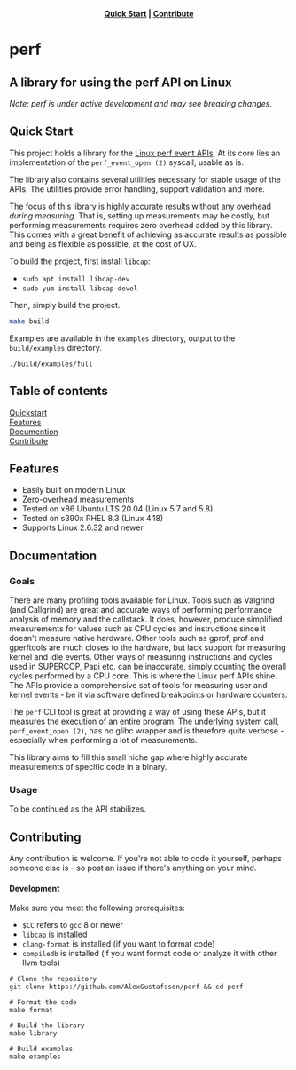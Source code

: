 <p align="center">
  <strong><a href="#quickstart">Quick Start</a> | <a href="#contribute">Contribute</a> </strong>
</p>

# perf
## A library for using the perf API on Linux

_Note: perf is under active development and may see breaking changes._

<a id="quickstart"></a>
## Quick Start

This project holds a library for the [Linux perf event APIs](https://perf.wiki.kernel.org/index.php/Main_Page). At its core lies an implementation of the `perf_event_open (2)` syscall, usable as is.

The library also contains several utilities necessary for stable usage of the APIs. The utilities provide error handling, support validation and more.

The focus of this library is highly accurate results without any overhead _during measuring_. That is, setting up measurements may be costly, but performing measurements requires zero overhead added by this library. This comes with a great benefit of achieving as accurate results as possible and being as flexible as possible, at the cost of UX.

To build the project, first install `libcap`:

* `sudo apt install libcap-dev`
* `sudo yum install libcap-devel`

Then, simply build the project.

```sh
make build
```

Examples are available in the `examples` directory, output to the `build/examples` directory.

```
./build/examples/full
```

## Table of contents

[Quickstart](#quickstart)<br/>
[Features](#features)<br />
[Documention](#documentation)<br />
[Contribute](#contribute)

## Features

* Easily built on modern Linux
* Zero-overhead measurements
* Tested on x86 Ubuntu LTS 20.04 (Linux 5.7 and 5.8)
* Tested on s390x RHEL 8.3 (Linux 4.18)
* Supports Linux 2.6.32 and newer

<a id="documentation"></a>
## Documentation

### Goals

There are many profiling tools available for Linux. Tools such as Valgrind (and Callgrind) are great and accurate ways of performing performance analysis of memory and the callstack. It does, however, produce simplified measurements for values such as CPU cycles and instructions since it doesn't measure native hardware. Other tools such as gprof, prof and gperftools are much closes to the hardware, but lack support for measuring kernel and idle events. Other ways of measuring instructions and cycles used in SUPERCOP, Papi etc. can be inaccurate, simply counting the overall cycles performed by a CPU core. This is where the Linux perf APIs shine. The APIs provide a comprehensive set of tools for measuring user and kernel events - be it via software defined breakpoints or hardware counters.

The `perf` CLI tool is great at providing a way of using these APIs, but it measures the execution of an entire program. The underlying system call, `perf_event_open (2)`, has no glibc wrapper and is therefore quite verbose - especially when performing a lot of measurements.

This library aims to fill this small niche gap where highly accurate measurements of specific code in a binary.

### Usage

To be continued as the API stabilizes.

<a id="contribute"></a>
## Contributing

Any contribution is welcome. If you're not able to code it yourself, perhaps someone else is - so post an issue if there's anything on your mind.

#### Development

Make sure you meet the following prerequisites:
* `$CC` refers to `gcc` 8 or newer
* `libcap` is installed
* `clang-format` is installed (if you want to format code)
* `compiledb` is installed (if you want format code or analyze it with other llvm tools)

```shell
# Clone the repository
git clone https://github.com/AlexGustafsson/perf && cd perf

# Format the code
make format

# Build the library
make library

# Build examples
make examples
```
